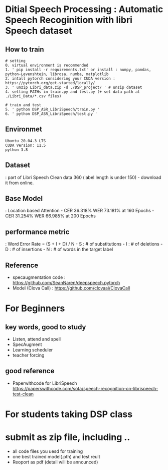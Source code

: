 # Ditial Speech Processing : Automatic Speech Recoginition with libri Speech dataset

## How to train
    # setting
    0. virtual environment is recommended 
    1. ' pip install -r requirements.txt' or install : numpy, pandas, python-Levenshtein, librosa, numba, matplotlib
    2. intall pytorch considering your CUDA version : https://pytorch.org/get-started/locally/
    3. ' unzip Libri_data.zip -d ./DSP_project/ ' # unzip dataset
    4. setting PATHs in train.py and test.py (+ set data path at ./Libri_Data/*.csv files)
    
    # train and test
    5. ' python DSP_ASR_LibriSpeech/train.py '
    6. ' python DSP_ASR_LibriSpeech/test.py '  

## Environmet
    Ubuntu 20.04.3 LTS
    CUDA Version: 11.5 
    python 3.8

## Dataset
: part of Libri Speech Clean data 360 (label length is under 150)
    - download it from online.

## Base Model
: Location based Attention 
    - CER 36.318%  WER 73.181% at 160 Epochs
    - CER 31.254%  WER 66.985% at 200 Epochs

## performance metric 
: Word Error Rate = (S + I + D) / N
    - S : # of substitutions
    - I : # of deletions
    - D : # of insertions
    - N : # of words in the target label


## Reference
- specaugmentation code : https://github.com/SeanNaren/deepspeech.pytorch
- Model (Clova Call) : https://github.com/clovaai/ClovaCall

# For Beginners
## key words, good to study
- Listen, attend and spell
- SpecAugment
- Learning scheduler
- teacher forcing

## good reference
- Paperwithcode for LibriSpeech https://paperswithcode.com/sota/speech-recognition-on-librispeech-test-clean

# For students taking DSP class
# submit as zip file, including .. 
- all code files you uesd for training
- one best trained model(.pth) and test reult 
- Reoport as pdf (detail will be announced)

